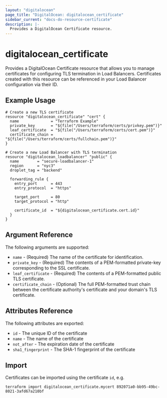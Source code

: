 ```yaml
---
layout: "digitalocean"
page_title: "DigitalOcean: digitalocean_certificate"
sidebar_current: "docs-do-resource-certificate"
description: |-
  Provides a DigitalOcean Certificate resource.
---
```


# digitalocean\_certificate

Provides a DigitalOcean Certificate resource that allows you to manage
certificates for configuring TLS termination in Load Balancers.
Certificates created with this resource can be referenced in your
Load Balancer configuration via their ID.

## Example Usage

```hcl
# Create a new TLS certificate
resource "digitalocean_certificate" "cert" {
  name              = "Terraform Example"
  private_key       = "${file("/Users/terraform/certs/privkey.pem")}"
  leaf_certificate  = "${file("/Users/terraform/certs/cert.pem")}"
  certificate_chain = "${file("/Users/terraform/certs/fullchain.pem")}"
}

# Create a new Load Balancer with TLS termination
resource "digitalocean_loadbalancer" "public" {
  name        = "secure-loadbalancer-1"
  region      = "nyc3"
  droplet_tag = "backend"

  forwarding_rule {
    entry_port      = 443
    entry_protocol  = "https"

    target_port     = 80
    target_protocol = "http"

    certificate_id  = "${digitalocean_certificate.cert.id}"
  }
}
```

## Argument Reference

The following arguments are supported:

* `name` - (Required) The name of the certificate for identification.
* `private_key` - (Required) The contents of a PEM-formatted private-key
corresponding to the SSL certificate.
* `leaf_certificate` - (Required) The contents of a PEM-formatted public
TLS certificate.
* `certificate_chain` - (Optional) The full PEM-formatted trust chain
between the certificate authority's certificate and your domain's TLS
certificate.

## Attributes Reference

The following attributes are exported:

* `id` - The unique ID of the certificate
* `name` - The name of the certificate
* `not_after` - The expiration date of the certificate
* `sha1_fingerprint` - The SHA-1 fingerprint of the certificate

## Import

Certificates can be imported using the certificate `id`, e.g.

```
terraform import digitalocean_certificate.mycert 892071a0-bb95-49bc-8021-3afd67a210bf
```
